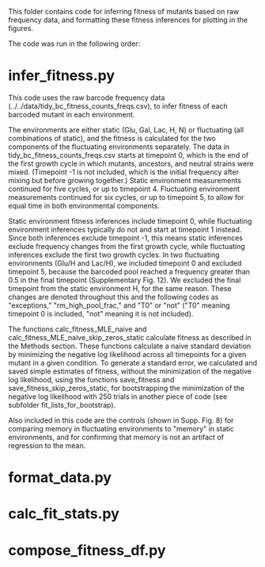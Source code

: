 This folder contains code for inferring fitness of mutants based on raw frequency data, and formatting these fitness inferences for plotting in the figures.

The code was run in the following order:

# infer_fitness.py
This code uses the raw barcode frequency data (../../data/tidy_bc_fitness_counts_freqs.csv), to infer fitness of each barcoded mutant in each environment. 

The environments are either static (Glu, Gal, Lac, H, N) or fluctuating (all combinations of static), and the fitness is calculated for the two components of the fluctuating environments separately. The data in tidy_bc_fitness_counts_freqs.csv starts at timepoint 0, which is the end of the first growth cycle in which mutants, ancestors, and neutral strains were mixed. (Timepoint -1 is not included, which is the initial frequency after mixing but before growing together.)  Static environment measurements continued for five cycles, or up to timepoint 4. Fluctuating environment measurements continued for six cycles, or up to timepoint 5, to allow for equal time in both environmental components.

Static environment fitness inferences include timepoint 0, while fluctuating environment inferences typically do not and start at timepoint 1 instead. Since both inferences exclude timepoint -1, this means static inferences exclude frequency changes from the first growth cycle, while fluctuating inferences exclude the first two growth cycles. In two fluctuating environments (Glu/H and Lac/H), we included timepoint 0 and excluded timepoint 5, because the barcoded pool reached a frequency greater than 0.5 in the final timepoint (Supplementary Fig. 12). We excluded the final timepoint from the static environment H, for the same reason. These changes are denoted throughout this and the following codes as "exceptions," "rm_high_pool_frac," and "T0" or "not" ("T0" meaning timepoint 0 is included, "not" meaning it is not included).

The functions calc_fitness_MLE_naive and calc_fitness_MLE_naive_skip_zeros_static calculate fitness as described in the Methods section. These functions calculate a naive standard deviation by minimizing the negative log likelihood across all timepoints for a given mutant in a given condition. To generate a standard error, we calculated and saved simple estimates of fitness, without the minimization of the negative log likelihood, using the functions save_fitness and save_fitness_skip_zeros_static, for bootstrapping the minimization of the negative log likelihood with 250 trials in another piece of code (see subfolder fit_lists_for_bootstrap).

Also included in this code are the controls (shown in Supp. Fig. 8) for comparing memory in fluctuating environments to "memory" in static environments, and for confirming that memory is not an artifact of regression to the mean.

# format_data.py


# calc_fit_stats.py

# compose_fitness_df.py

